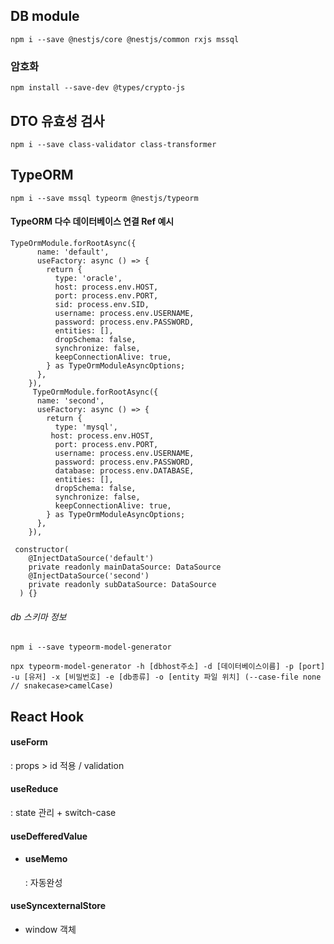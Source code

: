 ## DB module

```
npm i --save @nestjs/core @nestjs/common rxjs mssql
```

### 암호화

```
npm install --save-dev @types/crypto-js
```

## DTO 유효성 검사

```
npm i --save class-validator class-transformer
```

## TypeORM

```
npm i --save mssql typeorm @nestjs/typeorm
```

#### TypeORM 다수 데이터베이스 연결 Ref 예시

```
TypeOrmModule.forRootAsync({
      name: 'default',
      useFactory: async () => {
        return {
          type: 'oracle',
          host: process.env.HOST,
          port: process.env.PORT,
          sid: process.env.SID,
          username: process.env.USERNAME,
          password: process.env.PASSWORD,
          entities: [],
          dropSchema: false,
          synchronize: false,
          keepConnectionAlive: true,
        } as TypeOrmModuleAsyncOptions;
      },
    }),
     TypeOrmModule.forRootAsync({
      name: 'second',
      useFactory: async () => {
        return {
          type: 'mysql',
         host: process.env.HOST,
          port: process.env.PORT,
          username: process.env.USERNAME,
          password: process.env.PASSWORD,
          database: process.env.DATABASE,
          entities: [],
          dropSchema: false,
		  synchronize: false,
          keepConnectionAlive: true,
        } as TypeOrmModuleAsyncOptions;
      },
    }),    

```
```
 constructor(
    @InjectDataSource('default')
    private readonly mainDataSource: DataSource
    @InjectDataSource('second')
    private readonly subDataSource: DataSource
  ) {}
```


###### db 스키마 정보 
```
npm i --save typeorm-model-generator

npx typeorm-model-generator -h [dbhost주소] -d [데이터베이스이름] -p [port] -u [유저] -x [비밀번호] -e [db종류] -o [entity 파일 위치] (--case-file none  // snakecase>camelCase) 
```

## React Hook
####  useForm 
  : props > id 적용 / validation
#### useReduce
  : state 관리 + switch-case

#### useDefferedValue
+ #### useMemo 
  : 자동완성

#### useSyncexternalStore
  + window 객체